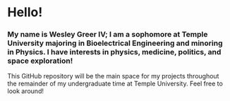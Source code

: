 # Hello! 
### My name is Wesley Greer IV; I am a sophomore at Temple University majoring in Bioelectrical Engineering and minoring in Physics. I have interests in physics, medicine, politics, and space exploration! 
This GitHub repository will be the main space for my projects throughout the remainder of my undergraduate time at Temple University. Feel free to look around!
